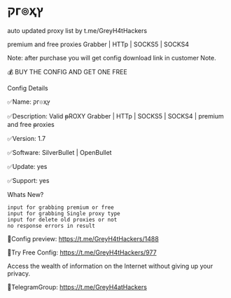 # קг๏ҳץ
auto updated proxy list by t.me/GreyH4tHackers

premium and free proxies Grabber | HTTp | SOCKS5 | SOCKS4

Note: after purchase you will get config download link in customer Note.

💰 BUY THE CONFIG AND GET ONE FREE

Config Details

✅Name: קг๏ҳץ

✅Description: Valid ᵽROXY Grabber | HTTp | SOCKS5 | SOCKS4 | premium and free ᵽroxies

✅Version: 1.7

✅Software: SilverBullet | OpenBullet

✅Update: yes

✅Support: yes

Whats New?

    input for grabbing premium or free
    input for grabbing Single proxy type
    input for delete old proxies or not
    no response errors in result

👾Config preview: https://t.me/GreyH4tHackers/1488

👾Try Free Config: https://t.me/GreyH4tHackers/977

Access the wealth of information on the Internet without giving up your privacy.

👾TelegramGroup: https://t.me/GreyH4atHackers
